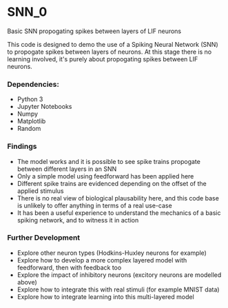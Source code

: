 # SNN_0
Basic SNN propogating spikes between layers of LIF neurons

This code is designed to demo the use of a Spiking Neural Network (SNN) to propogate spikes between layers of neurons. At this stage there is no learning involved, it's purely about propogating spikes between LIF neurons.

### Dependencies:

* Python 3
* Jupyter Notebooks
* Numpy
* Matplotlib
* Random

### Findings

* The model works and it is possible to see spike trains propogate between different layers in an SNN
* Only a simple model using feedforward has been applied here
* Different spike trains are evidenced depending on the offset of the applied stimulus
* There is no real view of biological plausability here, and this code base is unlikely to offer anything in terms of a real use-case
* It has been a useful experience to understand the mechanics of a basic spiking network, and to witness it in action

### Further Development

* Explore other neuron types (Hodkins-Huxley neurons for example)
* Explore how to develop a more complex layered model with feedforward, then with feedback too
* Explore the impact of inhibitory neurons (excitory neurons are modelled above)
* Explore how to integrate this with real stimuli (for example MNIST data)
* Explore how to integrate learning into this multi-layered model


